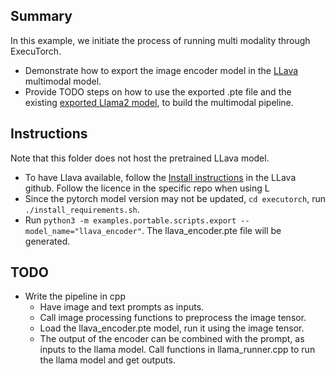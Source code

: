 ## Summary
In this example, we initiate the process of running multi modality through ExecuTorch.
- Demonstrate how to export the image encoder model in the [LLava](https://github.com/haotian-liu/LLaVA) multimodal model.
- Provide TODO steps on how to use the exported .pte file and the existing [exported Llama2 model](https://github.com/pytorch/executorch/tree/main/examples/models/llama2), to build the multimodal pipeline.

## Instructions
Note that this folder does not host the pretrained LLava model. 
- To have Llava available, follow the [Install instructions](https://github.com/haotian-liu/LLaVA?tab=readme-ov-file#install) in the LLava github. Follow the licence in the specific repo when using L
- Since the pytorch model version may not be updated, `cd executorch`, run `./install_requirements.sh`.
- Run `python3 -m examples.portable.scripts.export --model_name="llava_encoder"`. The llava_encoder.pte file will be generated. 

## TODO
- Write the pipeline in cpp
  - Have image and text prompts as inputs.
  - Call image processing functions to preprocess the image tensor.
  - Load the llava_encoder.pte model, run it using the image tensor.
  - The output of the encoder can be combined with the prompt, as inputs to the llama model. Call functions in llama_runner.cpp to run the llama model and get outputs. 